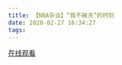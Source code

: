 ```yaml
---
title: 【NBA杂谈】“我不被洗”的时刻
date: 2020-02-27 16:34:27
tags:
---
```


<a href="https://www.weibo.com/tv/v/Iw6yKsZID?fid=1034:4476513479753765" target="_blank">在线观看</a>